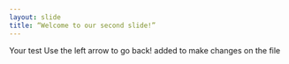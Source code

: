 ```yaml
---
layout: slide
title: “Welcome to our second slide!”
---
```

Your test
Use the left arrow to go back!
added to make changes on the file
